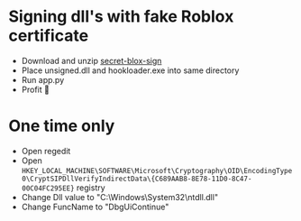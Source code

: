 # Signing dll's with fake Roblox certificate

* Download and unzip [secret-blox-sign](https://github.com/secret-blox/secret-blox-sign)
* Place unsigned.dll and hookloader.exe into same directory
* Run app.py
* Profit 🤑


# One time only
* Open regedit
* Open `HKEY_LOCAL_MACHINE\SOFTWARE\Microsoft\Cryptography\OID\EncodingType 0\CryptSIPDllVerifyIndirectData\{C689AAB8-8E78-11D0-8C47-00C04FC295EE}` registry
* Change Dll value to "C:\\Windows\\System32\\ntdll.dll"
* Change FuncName to "DbgUiContinue"
